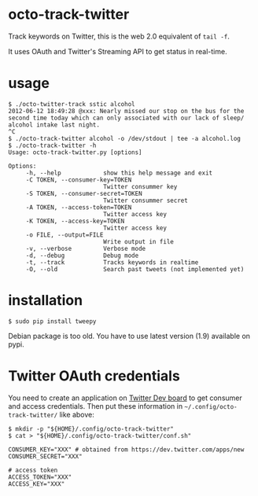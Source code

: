 octo-track-twitter
==================

Track keywords on Twitter, this is the web 2.0 equivalent of `tail -f`.

It uses OAuth and Twitter's Streaming API to get status in real-time.

usage
=====

```
$ ./octo-twitter-track sstic alcohol
2012-06-12 18:49:28 @xxx: Nearly missed our stop on the bus for the second time today which can only associated with our lack of sleep/ alcohol intake last night.
^C
$ ./octo-track-twitter alcohol -o /dev/stdout | tee -a alcohol.log
$ ./octo-track-twitter -h
Usage: octo-track-twitter.py [options]
 
Options:
     -h, --help            show this help message and exit
     -C TOKEN, --consumer-key=TOKEN
                           Twitter consummer key
     -S TOKEN, --consumer-secret=TOKEN
                           Twitter consummer secret
     -A TOKEN, --access-token=TOKEN
                           Twitter access key
     -K TOKEN, --access-key=TOKEN
                           Twitter access key
     -o FILE, --output=FILE
                           Write output in file
     -v, --verbose         Verbose mode
     -d, --debug           Debug mode
     -t, --track           Tracks keywords in realtime
     -O, --old             Search past tweets (not implemented yet)

```
installation
============

```
$ sudo pip install tweepy
```

Debian package is too old. You have to use latest version (1.9) available on pypi.

Twitter OAuth credentials
=========================

You need to create an application on [Twitter Dev board](https://dev.twitter.com/apps/new)
to get consumer and access credentials. Then put these information in `~/.config/octo-track-twitter/`
like above:

```
$ mkdir -p "${HOME}/.config/octo-track-twitter"
$ cat > "${HOME}/.config/octo-track-twitter/conf.sh"

CONSUMER_KEY="XXX" # obtained from https://dev.twitter.com/apps/new
CONSUMER_SECRET="XXX"

# access token
ACCESS_TOKEN="XXX"
ACCESS_KEY="XXX"
```
